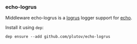 ### echo-logrus

Middleware echo-logrus is a [logrus](https://github.com/sirupsen/logrus) logger support for [echo](https://github.com/labstack/echo).

Install it using `dep`:

```
dep ensure --add github.com/plutov/echo-logrus
```